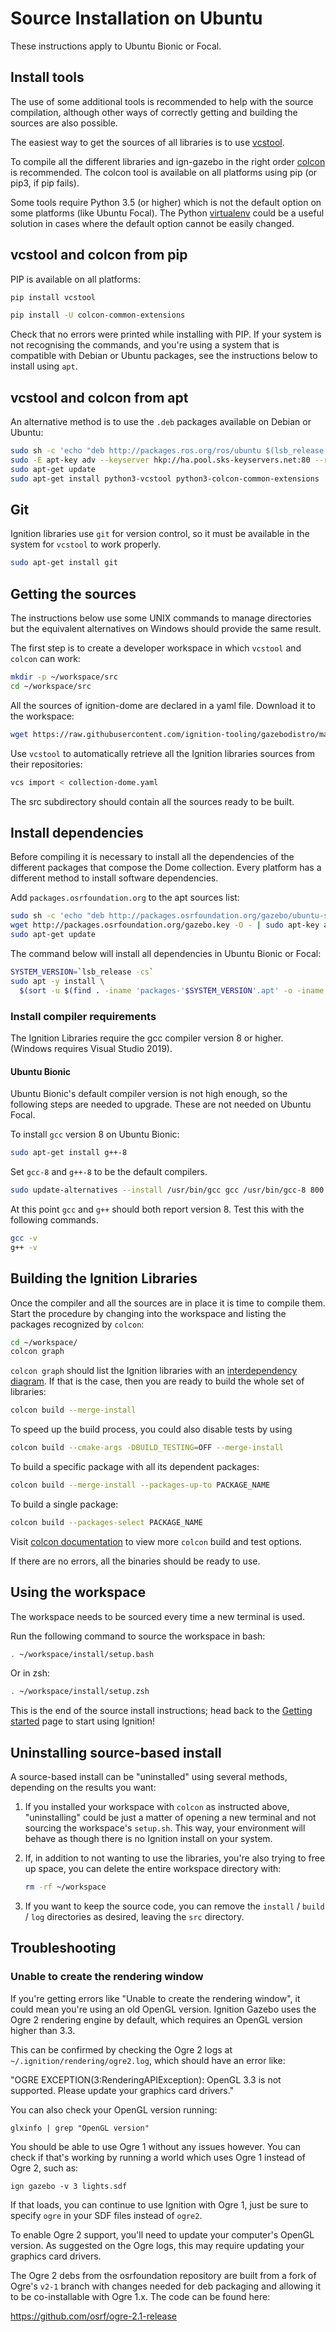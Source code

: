 # Source Installation on Ubuntu

These instructions apply to Ubuntu Bionic or Focal.

## Install tools

The use of some additional tools is recommended to help with the source compilation,
although other ways of correctly getting and building the sources are also possible.

The easiest way to get the sources of all libraries is to use
[vcstool](https://github.com/dirk-thomas/vcstool).

To compile all the different libraries and ign-gazebo in the right order
[colcon](https://colcon.readthedocs.io/en/released/) is recommended.
The colcon tool is available on all platforms using pip (or pip3, if pip fails).

Some tools require Python 3.5 (or higher) which is not the default option on some
platforms (like Ubuntu Focal). The Python
[virtualenv](https://virtualenv.pypa.io/en/latest/) could be a useful solution in
cases where the default option cannot be easily changed.

## vcstool and colcon from pip

PIP is available on all platforms:

```bash
pip install vcstool
```

```bash
pip install -U colcon-common-extensions
```

Check that no errors were printed while installing with PIP. If your system is not recognising the commands, and you're using a system that is compatible with Debian or Ubuntu packages, see the instructions below to install using `apt`.

## vcstool and colcon from apt

An alternative method is to use the `.deb` packages available on Debian or Ubuntu:

```bash
sudo sh -c 'echo "deb http://packages.ros.org/ros/ubuntu $(lsb_release -sc) main" > /etc/apt/sources.list.d/ros-latest.list'
sudo -E apt-key adv --keyserver hkp://ha.pool.sks-keyservers.net:80 --recv-key C1CF6E31E6BADE8868B172B4F42ED6FBAB17C654
sudo apt-get update
sudo apt-get install python3-vcstool python3-colcon-common-extensions
```

## Git

Ignition libraries use `git` for version control, so it must be available
in the system for `vcstool` to work properly.

```bash
sudo apt-get install git
```

## Getting the sources

The instructions below use some UNIX commands to manage directories but the
equivalent alternatives on Windows should provide the same result.

The first step is to create a developer workspace in which `vcstool` and
`colcon` can work:

```bash
mkdir -p ~/workspace/src
cd ~/workspace/src
```

All the sources of ignition-dome are declared in a yaml file. Download
it to the workspace:

```bash
wget https://raw.githubusercontent.com/ignition-tooling/gazebodistro/master/collection-dome.yaml
```

Use `vcstool` to automatically retrieve all the Ignition libraries sources from
their repositories:

```bash
vcs import < collection-dome.yaml
```

The src subdirectory should contain all the sources ready to be built.

## Install dependencies

Before compiling it is necessary to install all the dependencies of the different
packages that compose the Dome collection. Every platform has a different
method to install software dependencies.

Add `packages.osrfoundation.org` to the apt sources list:

```bash
sudo sh -c 'echo "deb http://packages.osrfoundation.org/gazebo/ubuntu-stable `lsb_release -cs` main" > /etc/apt/sources.list.d/gazebo-stable.list'
wget http://packages.osrfoundation.org/gazebo.key -O - | sudo apt-key add -
sudo apt-get update
```

The command below will install all dependencies in Ubuntu Bionic or Focal:

```bash
SYSTEM_VERSION=`lsb_release -cs`
sudo apt -y install \
  $(sort -u $(find . -iname 'packages-'$SYSTEM_VERSION'.apt' -o -iname 'packages.apt') | tr '\n' ' ')
```

### Install compiler requirements

The Ignition Libraries require the gcc compiler version 8 or higher.
(Windows requires Visual Studio 2019).

#### Ubuntu Bionic

Ubuntu Bionic's default compiler version is not high enough, so the following
steps are needed to upgrade. These are not needed on Ubuntu Focal.

To install `gcc` version 8 on Ubuntu Bionic:

```bash
sudo apt-get install g++-8
```

Set `gcc-8` and `g++-8` to be the default compilers.

```bash
sudo update-alternatives --install /usr/bin/gcc gcc /usr/bin/gcc-8 800 --slave /usr/bin/g++ g++ /usr/bin/g++-8 --slave /usr/bin/gcov gcov /usr/bin/gcov-8
```

At this point `gcc`  and `g++` should both report version 8. Test this with
the following commands.

```bash
gcc -v
g++ -v
```

## Building the Ignition Libraries

Once the compiler and all the sources are in place it is time to compile them.
Start the procedure by changing into the workspace and listing the packages
recognized by `colcon`:

```bash
cd ~/workspace/
colcon graph
```

`colcon graph` should list the Ignition libraries with an
[interdependency diagram](https://colcon.readthedocs.io/en/released/reference/verb/graph.html#example-output).
If that is the case, then you are ready
to build the whole set of libraries:

```bash
colcon build --merge-install
```

To speed up the build process, you could also disable tests by using

```bash
colcon build --cmake-args -DBUILD_TESTING=OFF --merge-install
```

To build a specific package with all its dependent packages:

```bash
colcon build --merge-install --packages-up-to PACKAGE_NAME
```

To build a single package:

```bash
colcon build --packages-select PACKAGE_NAME
```

Visit [colcon documentation](https://colcon.readthedocs.io/en/released/#) to view more `colcon` build and test options.

If there are no errors, all the binaries should be ready to use.

## Using the workspace

The workspace needs to be sourced every time a new terminal is used.

Run the following command to source the workspace in bash:

```bash
. ~/workspace/install/setup.bash
```

Or in zsh:

```zsh
. ~/workspace/install/setup.zsh
```

This is the end of the source install instructions; head back to the [Getting started](getting_started.html)
page to start using Ignition!

## Uninstalling source-based install

A source-based install can be "uninstalled" using several methods, depending on
the results you want:

  1. If you installed your workspace with `colcon` as instructed above, "uninstalling"
     could be just a matter of opening a new terminal and not sourcing the
     workspace's `setup.sh`. This way, your environment will behave as though
     there is no Ignition install on your system.

  2. If, in addition to not wanting to use the libraries, you're also trying to
     free up space, you can delete the entire workspace directory with:

     ```bash
     rm -rf ~/workspace
     ```

  3. If you want to keep the source code, you can remove the
     `install` / `build` / `log` directories as desired, leaving the `src` directory.

## Troubleshooting

### Unable to create the rendering window

If you're getting errors like "Unable to create the rendering window", it could
mean you're using an old OpenGL version. Ignition Gazebo uses the Ogre 2
rendering engine by default, which requires an OpenGL version higher than 3.3.

This can be confirmed by checking the Ogre 2 logs at `~/.ignition/rendering/ogre2.log`,
which should have an error like:

"OGRE EXCEPTION(3:RenderingAPIException): OpenGL 3.3 is not supported. Please update your graphics card drivers."

You can also check your OpenGL version running:

    glxinfo | grep "OpenGL version"

You should be able to use Ogre 1 without any issues however. You can check if
that's working by running a world which uses Ogre 1 instead of Ogre 2, such as:

    ign gazebo -v 3 lights.sdf

If that loads, you can continue to use Ignition with Ogre 1, just be sure to
specify `ogre` in your SDF files instead of `ogre2`.

To enable Ogre 2 support, you'll need to update your computer's OpenGL version.
As suggested on the Ogre logs, this may require updating your graphics card
drivers.

The Ogre 2 debs from the osrfoundation repository are built from a fork of
Ogre's `v2-1` branch with changes needed for deb packaging and allowing it to
be co-installable with Ogre 1.x. The code can be found here:

https://github.com/osrf/ogre-2.1-release
